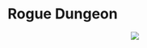 # Rogue Dungeon
<p align=center>
<a href="https://tokei.rs/b1/github/iver0/rogue-dungeon"><img src="https://tokei.rs/b1/github/iver0/rogue-dungeon"/></a>
<p>
